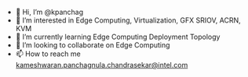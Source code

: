 - 👋 Hi, I’m @kpanchag
- 👀 I’m interested in Edge Computing, Virtualization, GFX SRIOV, ACRN, KVM
- 🌱 I’m currently learning Edge Computing Deployment Topology
- 💞️ I’m looking to collaborate on Edge Computing
- 📫 How to reach me kameshwaran.panchagnula.chandrasekar@intel.com

<!---
kpanchag/kpanchag is a ✨ special ✨ repository because its `README.md` (this file) appears on your GitHub profile.
You can click the Preview link to take a look at your changes.
--->
